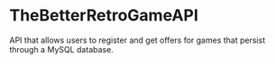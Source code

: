 # TheBetterRetroGameAPI
API that allows users to register and get offers for games that persist through a MySQL database.
